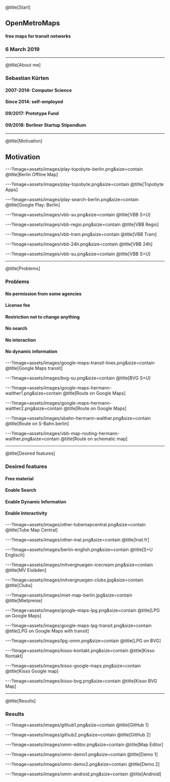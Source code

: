 @title[Start]

## Open<span class="gold">Metro</span>Maps

#### free maps for transit networks

### 6 March 2019

---
@title[About me]
### <span class="gold">Sebastian Kürten</span>
#### 2007-2014: Computer Science
#### Since 2014: self-employed
#### 09/2017: Prototype Fund
#### 09/2018: Berliner Startup Stipendium

---
@title[Motivation]
## <span class="gold">Motivation</span>

---?image=assets/images/play-topobyte-berlin.png&size=contain
@title[Berlin Offline Map]

---?image=assets/images/play-topobyte.png&size=contain
@title[Topobyte Apps]

---?image=assets/images/play-search-berlin.png&size=contain
@title[Google Play: Berlin]

---?image=assets/images/vbb-su.png&size=contain
@title[VBB S+U]

---?image=assets/images/vbb-regio.png&size=contain
@title[VBB Regio]

---?image=assets/images/vbb-tram.png&size=contain
@title[VBB Tram]

---?image=assets/images/vbb-24h.png&size=contain
@title[VBB 24h]

---?image=assets/images/vbb-su.png&size=contain
@title[VBB S+U]

---
@title[Problems]
### <span class="gold">Problems</span>
#### No permission from some agencies
#### License fee
#### Restriction not to change anything
#### No search
#### No interaction
#### No dynamic information

---?image=assets/images/google-maps-transit-lines.png&size=contain
@title[Google Maps transit]

---?image=assets/images/bvg-su.png&size=contain
@title[BVG S+U]

---?image=assets/images/google-maps-hermann-walther1.png&size=contain
@title[Route on Google Maps]

---?image=assets/images/google-maps-hermann-walther2.png&size=contain
@title[Route on Google Maps]

---?image=assets/images/sbahn-hermann-walther.png&size=contain
@title[Route on S-Bahn.berlin]

---?image=assets/images/vbb-map-routing-hermann-walther.png&size=contain
@title[Route on schematic map]

---
@title[Desired features]
### <span class="gold">Desired features</span>
#### Free material
#### Enable Search
#### Enable Dynamic Information
#### Enable Interactivity

---?image=assets/images/other-tubemapcentral.png&size=contain
@title[Tube Map Central]

---?image=assets/images/other-inat.png&size=contain
@title[Inat.fr]

---?image=assets/images/berlin-english.png&size=contain
@title[S+U Englisch]

---?image=assets/images/mitvergnuegen-icecream.png&size=contain
@title[MV Eisläden]

---?image=assets/images/mitvergnuegen-clubs.jpg&size=contain
@title[Clubs]

---?image=assets/images/miet-map-berlin.jpg&size=contain
@title[Mietpreise]

---?image=assets/images/google-maps-lpg.png&size=contain
@title[LPG on Google Maps]

---?image=assets/images/google-maps-lpg-transit.png&size=contain
@title[LPG on Google Maps with transit]

---?image=assets/images/lpg-omm.png&size=contain
@title[LPG on BVG]

---?image=assets/images/kisso-kontakt.png&size=contain
@title[Kisso Kontakt]

---?image=assets/images/kisso-google-maps.png&size=contain
@title[Kisso Google map]

---?image=assets/images/kisso-bvg.png&size=contain
@title[Kisso BVG Map]

---
@title[Results]
### <span class="gold">Results</span>

---?image=assets/images/github1.png&size=contain
@title[GitHub 1]

---?image=assets/images/github2.png&size=contain
@title[GitHub 2]

---?image=assets/images/omm-editor.png&size=contain
@title[Map Editor]

---?image=assets/images/omm-demo1.png&size=contain
@title[Demo 1]

---?image=assets/images/omm-demo2.png&size=contain
@title[Demo 2]

---?image=assets/images/omm-android.png&size=contain
@title[Android]
